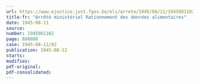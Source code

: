 ```yaml
---
url: https://www.ejustice.just.fgov.be/eli/arrete/1945/08/11/1945081102/justel
title-fr: "Arrêté ministériel Rationnement des denrées alimentaires"
date: 1945-08-11
source:
number: 1945081102
page: 888888
case: 1945-08-11/02
publication: 1945-08-12
starts:
modifies:
pdf-original:
pdf-consolidated:
---
```


